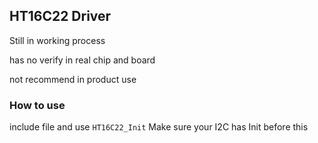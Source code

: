 ## HT16C22 Driver

Still in working process

has no verify in real chip and board

not recommend in product use

### How to use 

include file and use `HT16C22_Init` Make sure your I2C has Init before this